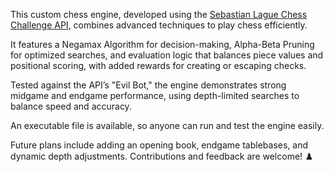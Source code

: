 This custom chess engine, developed using the [Sebastian Lague Chess Challenge API](https://github.com/SebLague/Chess-Challenge), combines advanced techniques to play chess efficiently. 


It features a Negamax Algorithm for decision-making, Alpha-Beta Pruning for optimized searches, and evaluation logic that balances piece values and positional scoring, with added rewards for creating or escaping checks.

Tested against the API’s "Evil Bot," the engine demonstrates strong midgame and endgame performance, using depth-limited searches to balance speed and accuracy. 


An executable file is available, so anyone can run and test the engine easily.

Future plans include adding an opening book, endgame tablebases, and dynamic depth adjustments. Contributions and feedback are welcome! ♟️






